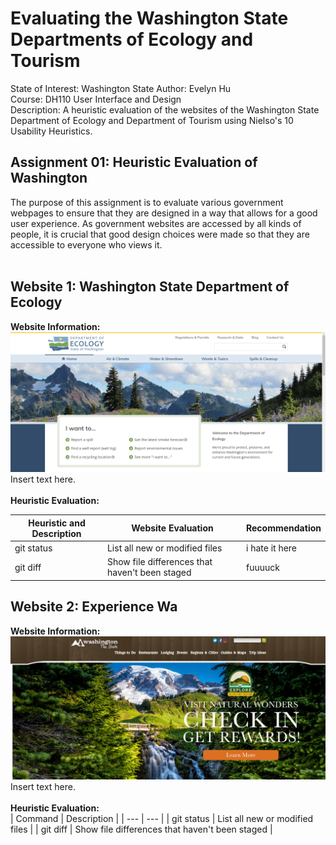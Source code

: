 # Evaluating the Washington State Departments of Ecology and Tourism
State of Interest: Washington State
Author: Evelyn Hu  
Course: DH110 User Interface and Design  
Description: A heuristic evaluation of the websites of the Washington State Department of Ecology and Department of Tourism using Nielso's 10 Usability Heuristics.

## Assignment 01: Heuristic Evaluation of Washington
The purpose of this assignment is to evaluate various government webpages to ensure that they are designed in a way that allows for a good user experience. As government websites are accessed by all kinds of people, it is crucial that good design choices were made so that they are accessible to everyone who views it.
<br> <br>

## Website 1: Washington State Department of Ecology
**Website Information:** <br>
![Screenshot of Washington State Department of Ecology Website](WAecologywebsite.PNG)  
Insert text here.
<br><br>
**Heuristic Evaluation:** <br>

| Heuristic and Description | Website Evaluation | Recommendation |
| --- | --- | --- |
| git status | List all new or modified files | i hate it here |
| git diff | Show file differences that haven't been staged | fuuuuck |

## Website 2: Experience Wa
**Website Information:** <br>
![Screenshot of Experience Washington Website](experienceWAwebsite.PNG)
Insert text here.
<br><br>
**Heuristic Evaluation:** <br>
| Command | Description |
| --- | --- |
| git status | List all new or modified files |
| git diff | Show file differences that haven't been staged |
